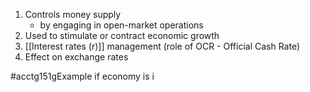 1. Controls money supply
	- by engaging in open-market operations
2. Used to stimulate or contract economic growth
3. [[Interest rates (r)]] management (role of OCR - Official Cash Rate)
4. Effect on exchange rates

#acctg151gExample 
if economy is i